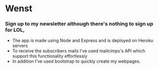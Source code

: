 # Wenst
### Sign up to my newsletter although there's nothing to sign up for LOL, 
- The app is made using Node and Express and is deployed on Heroku servers 
- To receive the subscribers mails I've used mailcimps's API which support this functionality effortlessly
- In addition I've used bootstrap to quickly create my webpages.
